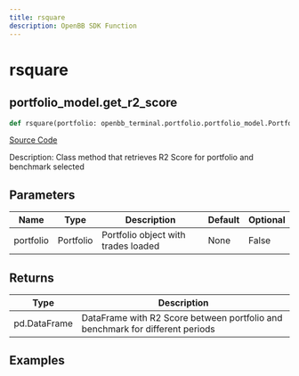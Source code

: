 ```yaml
---
title: rsquare
description: OpenBB SDK Function
---
```

# rsquare

## portfolio_model.get_r2_score

```python
def rsquare(portfolio: openbb_terminal.portfolio.portfolio_model.PortfolioModel) -> DataFrame:
```
[Source Code](https://github.com/OpenBB-finance/OpenBBTerminal/tree/main/openbb_terminal/portfolio/portfolio_model.py#L794)

Description: Class method that retrieves R2 Score for portfolio and benchmark selected

## Parameters

| Name | Type | Description | Default | Optional |
| ---- | ---- | ----------- | ------- | -------- |
| portfolio | Portfolio | Portfolio object with trades loaded | None | False |

## Returns

| Type | Description |
| ---- | ----------- |
| pd.DataFrame | DataFrame with R2 Score between portfolio and benchmark for different periods |

## Examples

